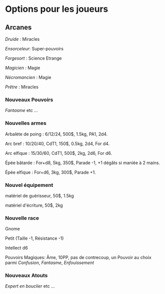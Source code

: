 # Options pour les joueurs

## Arcanes
*Druide* : Miracles

*Ensorceleur*: Super-pouvoirs

*Forgesort* : Science Etrange

*Magicien* : Magie

*Nécromancien* : Magie

*Prêtre* : Miracles

### Nouveaux Pouvoirs
_Fantasme_ etc ...

### Nouvelles armes
Arbalète de poing : 6/12/24, 500$, 1.5kg, PA1, 2d4.

Arc bref : 10/20/40, CdT1, 150$, 0.5kg, 2d4, For d4.

Arc elfique : 15/30/60, CdT1, 500$, 2kg, 2d6, For d6.

Épée bâtarde : For+d8, 5kg, 350$, Parade -1, +1 dégâts si maniée à 2 mains.

Épée elfique : For+d6, 3kg, 300$, Parade +1.

### Nouvel équipement
matériel de guérisseur, 50$, 1.5kg

matériel d'écriture, 50$, 2kg

### Nouvelle race
Gnome

Petit (Taille -1, Résistance -1)

Intellect d6 

Pouvoirs Magiques: Âme, 10PP, pas de contrecoup, un Pouvoir au choix parmi _Confusion_, _Fantasme_, _Enfouissement_

### Nouveaux Atouts
*Expert en bouclier*
etc ...
